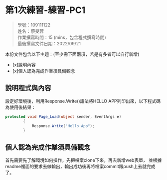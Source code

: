 ﻿# 第1次練習-練習-PC1
>
>學號：109111122
><br />
>姓名：蔡旻蓉
><br />
>作業撰寫時間：15 (mins，包含程式撰寫時間)
><br />
>最後撰寫文件日期：2022/09/21
>

本份文件包含以下主題：(至少需下面兩項，若是有多者可以自行新增)
- [x]說明內容
- [x]個人認為完成作業須具備觀念

## 說明程式與內容

設定好環境後，利用Response.Write()語法將HELLO APP列印出來，以下程式碼為使用後結果：

```csharp
protected void Page_Load(object sender, EventArgs e)
        {
            Response.Write("Hello App");
        }
```


## 個人認為完成作業須具備觀念

首先需要先了解環境如何操作，先把檔案clone下來，再去新增web表單，
並根據readme裡面的要求去做輸出，輸出成功後再將檔案commit跟push上去就完成了。

